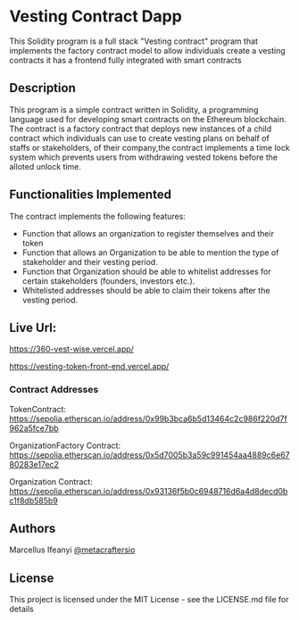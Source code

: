 # Vesting Contract Dapp

This Solidity program is a full stack "Vesting contract" program that implements the factory contract model to allow individuals create a vesting contracts it has a frontend fully integrated with smart contracts

## Description

This program is a simple contract written in Solidity, a programming language used for developing smart contracts on the Ethereum blockchain. The contract is a factory contract that deploys new instances of a child contract which individuals can use to create vesting plans on behalf of staffs or stakeholders, of their company,the contract implements a time lock system which prevents users from withdrawing vested tokens before the alloted unlock time.

## Functionalities Implemented

The contract implements the following features:

- Function that allows an organization to register themselves and their token
- Function that allows an Organization to be able to mention the type of stakeholder and their vesting period.
- Function that Organization should be able to whitelist addresses for certain stakeholders (founders, investors etc.).
- Whitelisted addresses should be able to claim their tokens after the vesting period.

## Live Url:

https://360-vest-wise.vercel.app/

https://vesting-token-front-end.vercel.app/

### Contract Addresses

TokenContract:
https://sepolia.etherscan.io/address/0x99b3bca6b5d13464c2c986f220d7f962a5fce7bb

OrganizationFactory Contract:
https://sepolia.etherscan.io/address/0x5d7005b3a59c991454aa4889c6e6780283e17ec2

Organization Contract:
https://sepolia.etherscan.io/address/0x93136f5b0c6948716d6a4d8decd0bc1f8db585b9

## Authors

Marcellus Ifeanyi
[@metacraftersio](https://twitter.com/Mars_Energy)

## License

This project is licensed under the MIT License - see the LICENSE.md file for details

